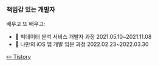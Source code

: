 ### 책임감 있는 개발자

배우고 또 배우고:

- 🌱 빅데이터 분석 서비스 개발자 과정 2021.05.10~2021.11.08
- 🌱 나만의 iOS 앱 개발 입문 과정 2022.02.23~2022.03.30

<a href="https://sunnyroad.tistory.com/" target='_blank'>✏️ Tistory</a>

